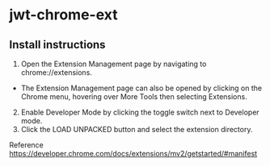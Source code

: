 # jwt-chrome-ext

## Install instructions

1. Open the Extension Management page by navigating to chrome://extensions.
  * The Extension Management page can also be opened by clicking on the Chrome menu, hovering over More Tools then selecting Extensions.
2. Enable Developer Mode by clicking the toggle switch next to Developer mode.
3. Click the LOAD UNPACKED button and select the extension directory.

Reference https://developer.chrome.com/docs/extensions/mv2/getstarted/#manifest
